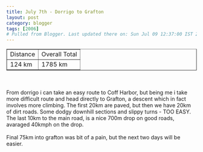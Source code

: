 ```yaml
---
title: July 7th - Dorrigo to Grafton
layout: post
category: blogger
tags: [2006]
# Pulled from Blogger. Last updated there on: Sun Jul 09 12:37:00 IST 2006
---
```

<TABLE BORDER="1"><TR><TD>Distance</TD><TD>Overall Total</TD></TR><TR><TD>124 km</TD><TD>1785 km</TD></TR></TABLE><br /><br />From dorrigo i can take an easy route to Coff Harbor, but being me i take more difficult route and head directly to Grafton, a descent which in fact involves more climbing. The first 20km are paved, but then we have 20km of dirt roads. Some dodgy downhill sections and slippy turns - TOO EASY. The last 10km to the main road, is a nice 700m drop on good roads, avaraged 40kmph on the drop.<br /><br />Final 75km into grafton was bit of a pain, but the next two days will be easier.
